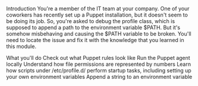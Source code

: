 Introduction
You're a member of the IT team at your company. One of your coworkers has recently set up a Puppet installation, but it doesn't seem to be doing its job. So, you're asked to debug the profile class, which is supposed to append a path to the environment variable $PATH. But it's somehow misbehaving and causing the $PATH variable to be broken. You'll need to locate the issue and fix it with the knowledge that you learned in this module.

What you'll do
Check out what Puppet rules look like
Run the Puppet agent locally
Understand how file permissions are represented by numbers
Learn how scripts under /etc/profile.d/ perform startup tasks, including setting up your own environment variables
Append a string to an environment variable